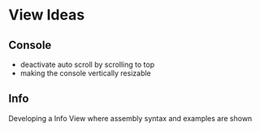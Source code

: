 # View Ideas #

## Console ##

- deactivate auto scroll by scrolling to top
- making the console vertically resizable

## Info ##

Developing a Info View where assembly syntax and examples are shown